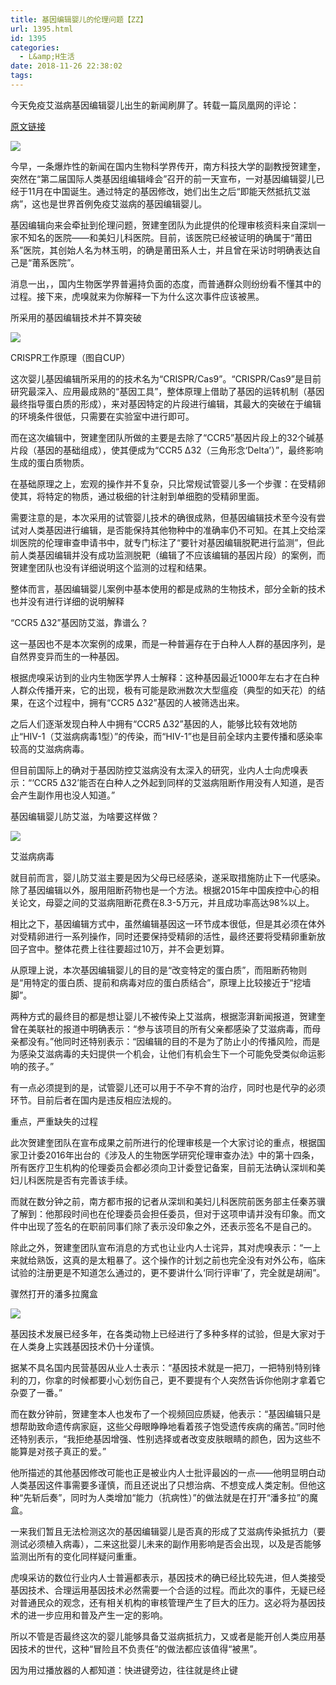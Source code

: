 ```yaml
---
title: 基因编辑婴儿的伦理问题【ZZ】
url: 1395.html
id: 1395
categories:
  - L&amp;H生活
date: 2018-11-26 22:38:02
tags:
---
```


今天免疫艾滋病基因编辑婴儿出生的新闻刷屏了。转载一篇凤凰网的评论：

[原文链接  
](http://tech.ifeng.com/a/20181126/45236568_0.shtml)

![](http://e0.ifengimg.com/01/2018/1126/00E86A87F27E7B599DAB2AD9AF40618D2D3936D6_size46_w1024_h572.jpeg)

今早，一条爆炸性的新闻在国内生物科学界传开，南方科技大学的副教授贺建奎，突然在“第二届国际人类基因组编辑峰会”召开的前一天宣布，一对基因编辑婴儿已经于11月在中国诞生。通过特定的基因修改，她们出生之后“即能天然抵抗艾滋病”，这也是世界首例免疫艾滋病的基因编辑婴儿。

基因编辑向来会牵扯到伦理问题，贺建奎团队为此提供的伦理审核资料来自深圳一家不知名的医院——和美妇儿科医院。目前，该医院已经被证明的确属于“莆田系”医院，其创始人名为林玉明，的确是莆田系人士，并且曾在采访时明确表达自己是“莆系医院”。

消息一出，，国内生物医学界普遍持负面的态度，而普通群众则纷纷看不懂其中的过程。接下来，虎嗅就来为你解释一下为什么这次事件应该被黑。

所采用的基因编辑技术并不算突破

![](http://e0.ifengimg.com/03/2018/1126/D290F172776C04FA015CDF4854FBDA8DEA4DA7D4_size440_w1000_h1027.png)

CRISPR工作原理（图自CUP）

这次婴儿基因编辑所采用的的技术名为“CRISPR/Cas9”。“CRISPR/Cas9”是目前研究最深入、应用最成熟的“基因工具”，整体原理上借助了基因的运转机制（基因最终指导蛋白质的形成），来对基因特定的片段进行编辑，其最大的突破在于编辑的环境条件很低，只需要在实验室中进行即可。

而在这次编辑中，贺建奎团队所做的主要是去除了“CCR5”基因片段上的32个碱基片段（基因的基础组成），使其便成为“CCR5 Δ32（三角形念‘Delta’）”，最终影响生成的蛋白质物质。

在基础原理之上，宏观的操作并不复杂，只比常规试管婴儿多一个步骤：在受精卵使其，将特定的物质，通过极细的针注射到单细胞的受精卵里面。

需要注意的是，本次采用的试管婴儿技术的确很成熟，但基因编辑技术至今没有尝试对人类基因进行编辑，是否能保持其他物种中的准确率仍不可知。在其上交给深圳医院的伦理审查申请书中，就专门标注了“要针对基因编辑脱靶进行监测”，但此前人类基因编辑并没有成功监测脱靶（编辑了不应该编辑的基因片段）的案例，而贺建奎团队也没有详细说明这个监测的过程和结果。

整体而言，基因编辑婴儿案例中基本使用的都是成熟的生物技术，部分全新的技术也并没有进行详细的说明解释

“CCR5 Δ32”基因防艾滋，靠谱么？

这一基因也不是本次案例的成果，而是一种普遍存在于白种人人群的基因序列，是自然界变异而生的一种基因。

根据虎嗅采访到的业内生物医学界人士解释：这种基因最近1000年左右才在白种人群众传播开来，它的出现，极有可能是欧洲数次大型瘟疫（典型的如天花）的结果，在这个过程中，拥有“CCR5 Δ32”基因的人被筛选出来。

之后人们逐渐发现白种人中拥有“CCR5 Δ32”基因的人，能够比较有效地防止“HIV-1（艾滋病病毒1型）”的传染，而“HIV-1”也是目前全球内主要传播和感染率较高的艾滋病病毒。

但目前国际上的确对于基因防控艾滋病没有太深入的研究，业内人士向虎嗅表示：“‘CCR5 Δ32’能否在白种人之外起到同样的艾滋病阻断作用没有人知道，是否会产生副作用也没人知道。”  

基因编辑婴儿防艾滋，为啥要这样做？

![](http://e0.ifengimg.com/04/2018/1126/89771E4560EB412465B8FF26644F36B5918C923D_size37_w1000_h600.jpeg)

艾滋病病毒

就目前而言，婴儿防艾滋主要是因为父母已经感染，遂采取措施防止下一代感染。除了基因编辑以外，服用阻断药物也是一个方法。根据2015年中国疾控中心的相关论文，母婴之间的艾滋病阻断花费在8.3-5万元，并且成功率高达98%以上。  

相比之下，基因编辑方式中，虽然编辑基因这一环节成本很低，但是其必须在体外对受精卵进行一系列操作，同时还要保持受精卵的活性，最终还要将受精卵重新放回子宫中。整体花费上往往要超过10万，并不会更划算。

从原理上说，本次基因编辑婴儿的目的是“改变特定的蛋白质”，而阻断药物则是“用特定的蛋白质、提前和病毒对应的蛋白质结合”，原理上比较接近于“挖墙脚”。

两种方式的最终目的都是想让婴儿不被传染上艾滋病，根据澎湃新闻报道，贺建奎曾在美联社的报道中明确表示：“参与该项目的所有父亲都感染了艾滋病毒，而母亲都没有。”他同时还特别表示：“因编辑的目的不是为了防止小的传播风险，而是为感染艾滋病毒的夫妇提供一个机会，让他们有机会生下一个可能免受类似命运影响的孩子。”

有一点必须提到的是，试管婴儿还可以用于不孕不育的治疗，同时也是代孕的必须环节。目前后者在国内是违反相应法规的。

重点，严重缺失的过程

此次贺建奎团队在宣布成果之前所进行的伦理审核是一个大家讨论的重点，根据国家卫计委2016年出台的《涉及人的生物医学研究伦理审查办法》中的第十四条，所有医疗卫生机构的伦理委员会都必须向卫计委登记备案，目前无法确认深圳和美妇儿科医院是否有完善该手续。

而就在数分钟之前，南方都市报的记者从深圳和美妇儿科医院前医务部主任秦苏骥了解到：他那段时间也在伦理委员会担任委员，但对于这项申请并没有印象。而文件中出现了签名的在职前同事们除了表示没印象之外，还表示签名不是自己的。

除此之外，贺建奎团队宣布消息的方式也让业内人士诧异，其对虎嗅表示：“一上来就给熟饭，这真的是太粗暴了。这个操作的计划之前也完全没有对外公布，临床试验的注册更是不知道怎么通过的，更不要讲什么‘同行评审’了，完全就是胡闹”。

骤然打开的潘多拉魔盒

![](http://e0.ifengimg.com/04/2018/1126/BB6991EE1451498CEB4E6E73F35D6EA15DD387F3_size55_w1000_h663.jpeg)

基因技术发展已经多年，在各类动物上已经进行了多种多样的试验，但是大家对于在人类身上实践基因技术仍十分谨慎。

据某不具名国内民营基因从业人士表示：“基因技术就是一把刀，一把特别特别锋利的刀，你拿的时候都要小心划伤自己，更不要提有个人突然告诉你他刚才拿着它杂耍了一番。”

而在数分钟前，贺建奎本人也发布了一个视频回应质疑，他表示：“基因编辑只是想帮助致命遗传病家庭，这些父母眼睁睁地看着孩子饱受遗传疾病的痛苦。”同时他还特别表示，“我拒绝基因增强、性别选择或者改变皮肤眼睛的颜色，因为这些不能算是对孩子真正的爱。”

他所描述的其他基因修改可能也正是被业内人士批评最凶的一点——他明显明白动人类基因这件事需要多谨慎，而且还说出了只想治病、不想变成人类定制。但他这种“先斩后奏”，同时为人类增加“能力（抗病性）”的做法就是在打开“潘多拉”的魔盒。

一来我们暂且无法检测这次的基因编辑婴儿是否真的形成了艾滋病传染抵抗力（要测试必须植入病毒），二来这批婴儿未来的副作用影响是否会出现，以及是否能够监测出所有的变化同样疑问重重。

虎嗅采访的数位行业内人士普遍都表示，基因技术的确已经比较先进，但人类接受基因技术、合理运用基因技术必然需要一个合适的过程。而此次的事件，无疑已经对普通民众的观念，还有相关机构的审核管理产生了巨大的压力。这必将为基因技术的进一步应用和普及产生一定的影响。

所以不管是否最终这次的婴儿能够具备艾滋病抵抗力，又或者是能开创人类应用基因技术的世代，这种“冒险且不负责任”的做法都应该值得“被黑”。

因为用过播放器的人都知道：快进键旁边，往往就是终止键